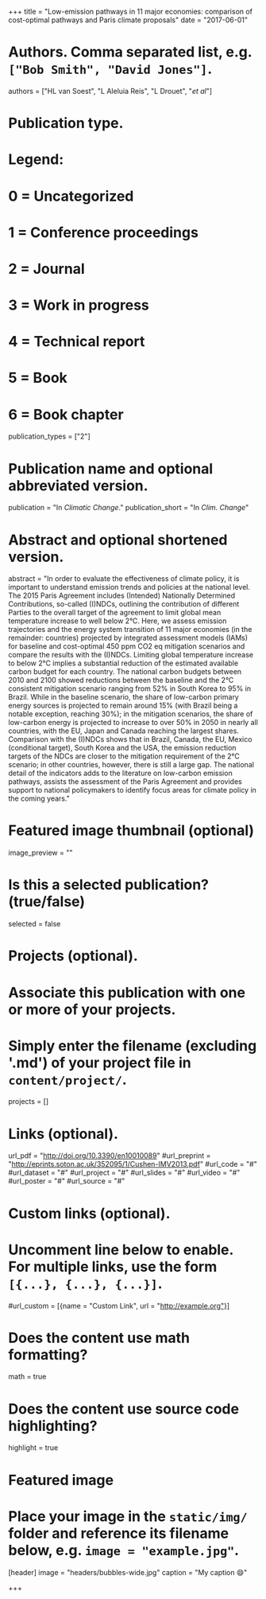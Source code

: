 +++
title = "Low-emission pathways in 11 major economies: comparison of cost-optimal pathways and Paris climate proposals"
date = "2017-06-01"

# Authors. Comma separated list, e.g. `["Bob Smith", "David Jones"]`.
authors = ["HL van Soest", "L Aleluia Reis", "L Drouet", "*et al*"]

# Publication type.
# Legend:
# 0 = Uncategorized
# 1 = Conference proceedings
# 2 = Journal
# 3 = Work in progress
# 4 = Technical report
# 5 = Book
# 6 = Book chapter
publication_types = ["2"]

# Publication name and optional abbreviated version.
publication = "In *Climatic Change*."
publication_short = "In *Clim. Change*"

# Abstract and optional shortened version.
abstract = "In order to evaluate the effectiveness of climate policy, it is important to understand emission trends and policies at the national level. The 2015 Paris Agreement includes (Intended) Nationally Determined Contributions, so-called (I)NDCs, outlining the contribution  of different Parties to the overall target of the agreement to limit global mean temperature  increase to well below 2°C. Here, we assess emission trajectories and the energy system transition of 11 major economies (in the remainder: countries) projected by integrated assessment models (IAMs) for baseline and cost-optimal 450 ppm CO2 eq mitigation scenarios and compare the results with the (I)NDCs. Limiting global temperature increase to below 2°C  implies a substantial reduction of the estimated available carbon budget for each country. The national carbon budgets between 2010 and 2100 showed reductions between the baseline and the 2°C consistent mitigation scenario ranging from 52% in South Korea to 95% in Brazil. While in the baseline scenario, the share of low-carbon primary energy sources is projected to remain around 15% (with Brazil being a notable exception, reaching 30%); in the mitigation scenarios, the share of low-carbon energy is projected to increase to over 50% in 2050 in nearly all countries, with the EU, Japan and Canada reaching the largest shares. Comparison  with the (I)NDCs shows that in Brazil, Canada, the EU, Mexico (conditional target), South Korea and the USA, the emission reduction targets of the NDCs are closer to the mitigation requirement of the 2°C scenario; in other countries, however, there is still a large gap. The national detail of the indicators adds to the literature on low-carbon emission pathways, assists the assessment of the Paris Agreement and provides support to national policymakers to identify focus areas for climate policy in the coming years." 

# Featured image thumbnail (optional)
image_preview = ""

# Is this a selected publication? (true/false)
selected = false

# Projects (optional).
#   Associate this publication with one or more of your projects.
#   Simply enter the filename (excluding '.md') of your project file in `content/project/`.
projects = []

# Links (optional).
url_pdf = "http://doi.org/10.3390/en10010089"
#url_preprint = "http://eprints.soton.ac.uk/352095/1/Cushen-IMV2013.pdf"
#url_code = "#"
#url_dataset = "#"
#url_project = "#"
#url_slides = "#"
#url_video = "#"
#url_poster = "#"
#url_source = "#"

# Custom links (optional).
#   Uncomment line below to enable. For multiple links, use the form `[{...}, {...}, {...}]`.
#url_custom = [{name = "Custom Link", url = "http://example.org"}]

# Does the content use math formatting? 
math = true

# Does the content use source code highlighting?
highlight = true

# Featured image
# Place your image in the `static/img/` folder and reference its filename below, e.g. `image = "example.jpg"`.
[header]
image = "headers/bubbles-wide.jpg"
caption = "My caption :smile:"

+++


